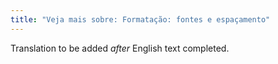 ```yaml
---
title: "Veja mais sobre: Formatação: fontes e espaçamento"
---
```

Translation to be added _after_ English text completed.
